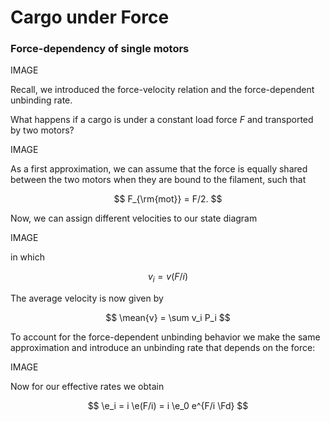 # Cargo under Force

### Force-dependency of single motors


IMAGE

Recall, we introduced the force-velocity relation and the force-dependent unbinding rate.


What happens if a cargo is under a constant load force $F$ and transported by two motors?

IMAGE

As a first approximation, we can assume that the force is equally shared between the two motors when they are bound to the filament, such that

$$
F_{\rm{mot}} = F/2. 
$$

Now, we can assign different velocities to our state diagram

IMAGE

in which

$$
v_i = v(F/i)
$$

The average velocity is now given by

$$
\mean{v} = \sum v_i P_i
$$

To account for the force-dependent unbinding behavior we make the same approximation and introduce an unbinding rate that depends on the force:

IMAGE

Now for our effective rates we obtain

$$
\e_i = i \e(F/i) = i \e_0 e^{F/i \Fd}
$$